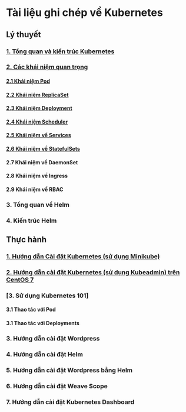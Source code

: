 # Tài liệu ghi chép về Kubernetes

## Lý thuyết

### [1. Tổng quan và kiến trúc Kubernetes](/docs/1-introduction-k8s.md)

### [2. Các khái niệm quan trọng](/docs/2-term-k8s.md)

#### [2.1 Khái niệm Pod](/docs/2.1-pod-k8s.md)

#### [2.2 Khái niệm ReplicaSet](/docs/2.2-rs-k8s.md)

#### [2.3 Khái niệm Deployment](/docs/2.3-deployment-k8s.md)

#### [2.4 Khái niệm Scheduler](/docs/2.4-scheduler-k8s.md)

#### [2.5 Khái niệm về Services](/docs/2.5-services-k8s.md)

#### [2.6 Khái niệm về StatefulSets](/docs/2.6-sfs-k8s.md)

#### 2.7 Khái niệm về DaemonSet

#### 2.8 Khái niệm về Ingress

#### 2.9 Khái niệm về RBAC

### 3. Tổng quan về Helm

### 4. Kiến trúc Helm

## Thực hành

### [1. Hướng dẫn Cài đặt Kubernetes (sử dụng Minikube)]()

### [2. Hướng dẫn cài đặt Kubernetes (sử dụng Kubeadmin) trên CentOS 7](/docs/install-k8s-centos7-kubeadm.md)

### [3. Sử dụng Kubernetes 101]

#### 3.1 Thao tác với Pod

#### 3.1 Thao tác với Deployments

### 3. Hướng dẫn cài đặt Wordpress

### 4. Hướng dẫn cài đặt Helm

### 5. Hướng dẫn cài đặt Wordpress bằng Helm

### 6. Hướng dẫn cài đặt Weave Scope

### 7. Hướng dẫn cài đặt Kubernetes Dashboard